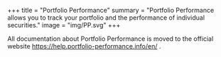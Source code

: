 +++
title = "Portfolio Performance"
summary = "Portfolio Performance allows you to track your portfolio and the performance of individual securities."
image = "img/PP.svg"
+++

All documentation about Portfolio Performance is moved to the official website https://help.portfolio-performance.info/en/ .
